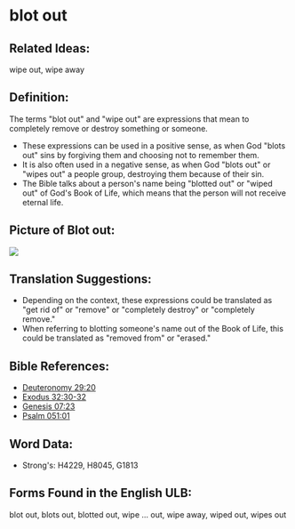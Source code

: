 # blot out

## Related Ideas:

wipe out, wipe away

## Definition:

The terms "blot out" and "wipe out" are expressions that mean to completely remove or destroy something or someone.

* These expressions can be used in a positive sense, as when God "blots out" sins by forgiving them and choosing not to remember them.
* It is also often used in a negative sense, as when God "blots out" or "wipes out" a people group, destroying them because of their sin.
* The Bible talks about a person's name being "blotted out" or "wiped out" of God's Book of Life, which means that the person will not receive eternal life.

## Picture of Blot out:

<a href="https://content.bibletranslationtools.org/WycliffeAssociates/en_tw/raw/branch/master/PNGs/b/Blotout.png"><img src="https://content.bibletranslationtools.org/WycliffeAssociates/en_tw/raw/branch/master/PNGs/b/Blotout.png" ></a>

## Translation Suggestions:

* Depending on the context, these expressions could be translated as "get rid of" or "remove" or "completely destroy" or "completely remove."
* When referring to blotting someone's name out of the Book of Life, this could be translated as "removed from" or "erased."

## Bible References:

* [Deuteronomy 29:20](rc://en/tn/help/deu/29/20)
* [Exodus 32:30-32](rc://en/tn/help/exo/32/30)
* [Genesis 07:23](rc://en/tn/help/gen/07/23)
* [Psalm 051:01](rc://en/tn/help/psa/051/001)

## Word Data:

* Strong's: H4229, H8045, G1813

## Forms Found in the English ULB:

blot out, blots out, blotted out, wipe ... out, wipe away, wiped out, wipes out
